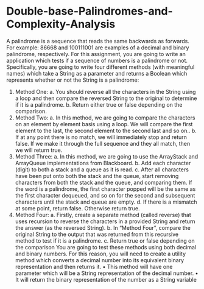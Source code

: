 # Double-base-Palindromes-and-Complexity-Analysis
A palindrome is a sequence that reads the same backwards as forwards.
For example: 86668 and 100111001 are examples of a decimal and binary palindrome, respectively.
For this assignment, you are going to write an application which tests if a sequence of numbers is a palindrome or not. Specifically, you are going to write four different methods (with meaningful names) which take a String as a parameter and returns a Boolean which represents whether or not the String is a palindrome:
1. Method One:
a. You should reverse all the characters in the String using a loop and then compare the reversed String to the original to determine if it is a palindrome.
b. Return either true or false depending on the comparison.
2. Method Two:
a. In this method, we are going to compare the characters on an element by element basis using a loop. We will compare the first element to the last, the second element to the second last and so on..
b. If at any point there is no match, we will immediately stop and return false. If we make it through the full sequence and they all match, then we will return true.
3. Method Three:
a. In this method, we are going to use the ArrayStack and ArrayQueue implementations from Blackboard.
b. Add each character (digit) to both a stack and a queue as it is read.
c. After all characters have been put onto both the stack and the queue, start removing characters from both the stack and the queue, and comparing them. If the word is a palindrome, the first character popped will be the same as the first character dequeued, and so on for the second and subsequent characters until the stack and queue are empty.
d. If there is a mismatch at some point, return false. Otherwise return true.
4. Method Four:
a. Firstly, create a separate method (called reverse) that uses recursion to reverse the characters in a provided String and return the answer (as the reversed String).
b. In “Method Four”, compare the original String to the output that was returned from this recursive method to test if it is a palindrome.
c. Return true or false depending on the comparison
You are going to test these methods using both decimal and binary numbers. For this reason, you will need to create a utility method which converts a decimal number into its equivalent binary representation and then returns it.
• This method will have one parameter which will be a String representation of the decimal number.
• It will return the binary representation of the number as a String variable
